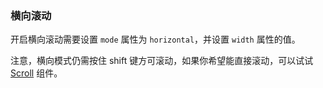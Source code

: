 ### 横向滚动

开启横向滚动需要设置 `mode` 属性为 `horizontal`，并设置 `width` 属性的值。

注意，横向模式仍需按住 shift 键方可滚动，如果你希望能直接滚动，可以试试 [Scroll](./scroll) 组件。
